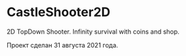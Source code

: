 # CastleShooter2D
2D TopDown Shooter. Infinity survival with coins and shop.

Проект сделан 31 августа 2021 года.

